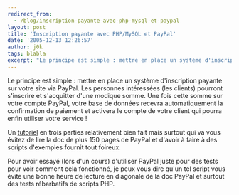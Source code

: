```yaml
---
redirect_from:
  - /blog/inscription-payante-avec-php-mysql-et-paypal
layout: post
title: 'Inscription payante avec PHP/MySQL et PayPal'
date: '2005-12-13 12:26:57'
author: j0k
tags: blabla
excerpt: "Le principe est simple : mettre en place un système d'inscription payante sur votre site via PayPal.     \nLes personnes intéressées (les clients) pourront s'inscrire et s'acquitter d'une modique somme. Une fois cette somme sur votre compte PayPal, votre base de données recevra automatiquement la confirmation de paiement et activera le compte de votre client qui      …"
---
```


Le principe est simple : mettre en place un système d'inscription payante sur votre site via PayPal.
Les personnes intéressées (les clients) pourront s'inscrire et s'acquitter d'une modique somme. Une fois cette somme sur votre compte PayPal, votre base de données recevra automatiquement la confirmation de paiement et activera le compte de votre client qui pourra enfin utiliser votre service !

Un [tutoriel](http://www.althacker.com/index.php?main=read&amp;article=14) en trois parties relativement bien fait mais surtout qui va vous évitez de lire la doc de plus 150 pages de PayPal et d'avoir à faire à des scripts d'exemples fournit tout foireux.

Pour avoir essayé (lors d'un cours) d'utiliser PayPal juste pour des tests pour voir comment cela fonctionné, je peux vous dire qu'un tel script vous évite une bonne heure de lecture en diagonale de la doc PayPal et surtout des tests rébarbatifs de scripts PHP.
